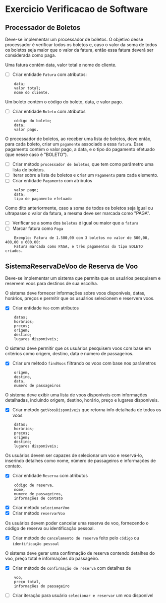 # Exercicio Verificacao de Software

## Processador de Boletos
Deve-se implementar um processador de boletos. O objetivo desse processador é verificar todos os boletos e, caso o valor da soma de todos os boletos seja maior que o valor da fatura, então essa fatura deverá ser considerada como paga.

Uma fatura contém data, valor total e nome do cliente.
- [ ] Criar entidade ```Fatura``` com atributos: 
```
    data;
    valor total;
    nome do cliente.
```

Um boleto contém o código do boleto, data, e valor pago.
- [ ] Criar entidade ```Boleto``` com atributos
```
    código do boleto; 
    data;
    valor pago.
```

O processador de boletos, ao receber uma lista de boletos, deve então, 
para cada boleto, criar um ```pagamento``` associado a essa ```fatura```. 
Esse pagamento contém o valor pago, a data, e o tipo do pagamento efetuado (que nesse caso é "BOLETO").
- [ ] Criar método ```processador de boletos```, que tem como parâmetro uma lista de boletos.
- [ ] Iterar sobre a lista de boletos e criar um ```Pagamento``` para cada elemento.
- [ ] Criar entidade ```Pagamento``` com atributos
```
    valor pago;
    data;
    tipo de pagamento efetuado
```

Como dito anteriormente, caso a soma de todos os boletos seja igual ou ultrapasse o valor da fatura, a mesma deve ser marcada como "PAGA".
- [ ] Verificar se a soma dos ```boletos``` é igual ou maior que a ```fatura```
- [ ] Marcar fatura como ```Paga```

```
    Exemplo: Fatura de 1.500,00 com 3 boletos no valor de 500,00, 400,00 e 600,00: 
    Fatura marcada como PAGA, e três pagamentos do tipo BOLETO criados.
```

## SistemaReservaDeVoo de Reserva de Voo

Deve-se implementar um sistema que permita que os usuários pesquisem e reservem voos para destinos de sua escolha.

O sistema deve fornecer informações sobre voos disponíveis, datas, horários, preços e permitir que os usuários selecionem e reservem voos.
- [X] Criar entidade ```Voo``` com atributos
```
    datas;
    horários;
    preços;
    origem;
    destino;
    lugares disponiveis;
```

O sistema deve permitir que os usuários pesquisem voos com base em critérios como origem, destino, data e número de passageiros.
- [X] Criar um método ```findVoos``` filtrando os voos com base nos parâmetros
```
    origem,
    destino,
    data,
    numero de passageiros
```

O sistema deve exibir uma lista de voos disponíveis com informações detalhadas, incluindo origem, destino, horário, preço e lugares disponíveis.
- [X] Criar método ```getVoosDisponiveis``` que retorna info detalhada de todos os voos
```
    datas;
    horários;
    preços;
    origem;
    destino;
    lugares disponiveis;
```

Os usuários devem ser capazes de selecionar um voo e reservá-lo, inserindo detalhes como nome, número de passageiros e informações de contato.

- [X] Criar entidade ```Reserva``` com atributos
```
    código de reserva,
    nome,
    numero de passageiros,
    informações de contato
```
- [X] Criar método ```selecionarVoo```
- [X] Criar método ```reservarVoo```

Os usuários devem poder cancelar uma reserva de voo, fornecendo o código de reserva ou identificação pessoal.
- [X] Criar método de ```cancelamento de reserva``` feito pelo ```código``` ou ```identificação pessoal``` 

O sistema deve gerar uma confirmação de reserva contendo detalhes do voo, preço total e informações do passageiro.
- [X] Criar método de ```confirmação de reserva``` com detalhes de
```
    voo,
    preço total,
    informações do passageiro
```

- [ ] Criar iteração para usuário ```selecionar e reservar``` um voo disponível